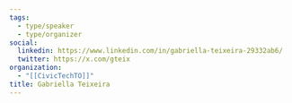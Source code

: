 ```yaml
---
tags:
  - type/speaker
  - type/organizer
social:
  linkedin: https://www.linkedin.com/in/gabriella-teixeira-29332ab6/
  twitter: https://x.com/gteix
organization:
  - "[[CivicTechTO]]"
title: Gabriella Teixeira
---
```

